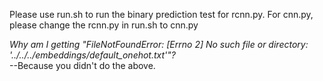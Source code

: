 Please use run.sh to run the binary prediction test for rcnn.py. For cnn.py, please change the rcnn.py in run.sh to cnn.py

*Why am I getting "FileNotFoundError: [Errno 2] No such file or directory: '../../../embeddings/default_onehot.txt'"?*  
--Because you didn't do the above.
